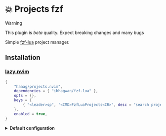 # 💥 Projects fzf

> [!WARNING]
> This plugin is _beta_ quality. Expect breaking changes and many bugs

Simple [fzf-lua](https://github.com/ibhagwan/fzf-lua.git) project manager.


## Installation

### [lazy.nvim](https://github.com/folke/lazy.nvim)

```lua
{
	"haaag/projects.nvim",
	dependencies = { "ibhagwan/fzf-lua" },
	opts = {},
	keys = {
		{ "<leader>sp", "<CMD>FzfLuaProjects<CR>", desc = "search projects" },
	},
	enabled = true,
}
```

<details>
<summary><strong>Default configuration</strong></summary>

```lua
{
	-- `user-command` in neovim
	cmd = "FzfLuaProjects",
	-- file store ($XDG_DATA_HOME/nvim | ~/.local/share/nvim)
	fname = vim.fn.stdpath("data") .. "/nvim-projects.txt",
	-- fzf's prompt
	prompt = "Projects> ",
	-- preview (wip)
	previewer = false,
	-- icons
	icons = {
		default = "",
		warning = "",
		color = "#6d8086",
		enabled = true,
	},
	-- enable color output
	color = true,
}
```

</details>
